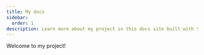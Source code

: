 ```yaml
---
title: My docs
sidebar:
  order: 1
description: Learn more about my project in this docs site built with Starlight.
---
```


Welcome to my project!